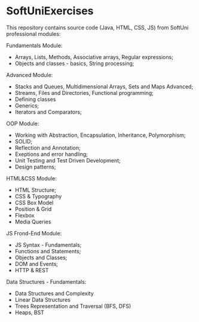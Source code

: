 # SoftUniExercises
This repository contains source code (Java, HTML, CSS, JS) from SoftUni professional modules:

Fundamentals Module: 
* Arrays, Lists, Methods, Associative arrays, Regular expressions;
* Objects and classes - basics, String processing;

Advanced Module:
* Stacks and Queues, Multidimensional Arrays, Sets and Maps Advanced;
* Streams, Files and Directories, Functional programming;
* Defining classes
* Generics;
* Iterators and Comparators;

OOP Module:
* Working with Abstraction, Encapsulation, Inheritance, Polymorphism;
* SOLID;
* Reflection and Annotation;
* Exeptions and error handling;
* Unit Testing and Test Driven Development;
* Design patterns;

HTML&CSS Module:
* HTML Structure;
* CSS & Typography
* CSS Box Model
* Position & Grid
* Flexbox
* Media Queries

JS Frond-End Module:
* JS Syntax - Fundamentals;
* Functions and Statements;
* Objects and Classes;
* DOM and Events;
* HTTP & REST

 
Data Structures - Fundamentals:
* Data Structures and Complexity
* Linear Data Structures
* Trees Representation and Traversal (BFS, DFS)
* Heaps, BST
